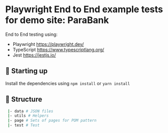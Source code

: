 # Playwright End to End example tests for demo site: ParaBank

End to End testing using:

- Playwright https://playwright.dev/
- TypeScript https://www.typescriptlang.org/
- Jest https://jestjs.io/

## 🤖 Starting up

Install the dependencies using `npm install` or `yarn install`

## 📁 Structure

```sh
 |- data # JSON files
 |- utils # Helpers
 |- page # Sets of pages for POM pattern
 |- test # Test
```

